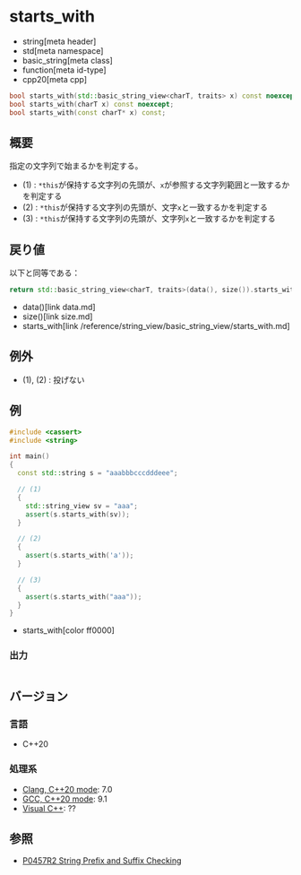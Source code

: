 # starts_with
* string[meta header]
* std[meta namespace]
* basic_string[meta class]
* function[meta id-type]
* cpp20[meta cpp]

```cpp
bool starts_with(std::basic_string_view<charT, traits> x) const noexcept; // (1)
bool starts_with(charT x) const noexcept;                                 // (2)
bool starts_with(const charT* x) const;                                   // (3)
```

## 概要
指定の文字列で始まるかを判定する。

- (1) : `*this`が保持する文字列の先頭が、`x`が参照する文字列範囲と一致するかを判定する
- (2) : `*this`が保持する文字列の先頭が、文字`x`と一致するかを判定する
- (3) : `*this`が保持する文字列の先頭が、文字列`x`と一致するかを判定する


## 戻り値
以下と同等である：

```cpp
return std::basic_string_view<charT, traits>(data(), size()).starts_with(x);
```
* data()[link data.md]
* size()[link size.md]
* starts_with[link /reference/string_view/basic_string_view/starts_with.md]


## 例外
- (1), (2) : 投げない


## 例
```cpp example
#include <cassert>
#include <string>

int main()
{
  const std::string s = "aaabbbcccdddeee";

  // (1)
  {
    std::string_view sv = "aaa";
    assert(s.starts_with(sv));
  }

  // (2)
  {
    assert(s.starts_with('a'));
  }

  // (3)
  {
    assert(s.starts_with("aaa"));
  }
}
```
* starts_with[color ff0000]

### 出力
```
```

## バージョン
### 言語
- C++20

### 処理系
- [Clang, C++20 mode](/implementation.md#clang): 7.0
- [GCC, C++20 mode](/implementation.md#gcc): 9.1
- [Visual C++](/implementation.md#visual_cpp): ??

## 参照
- [P0457R2 String Prefix and Suffix Checking](http://www.open-std.org/jtc1/sc22/wg21/docs/papers/2017/p0457r2.html)

